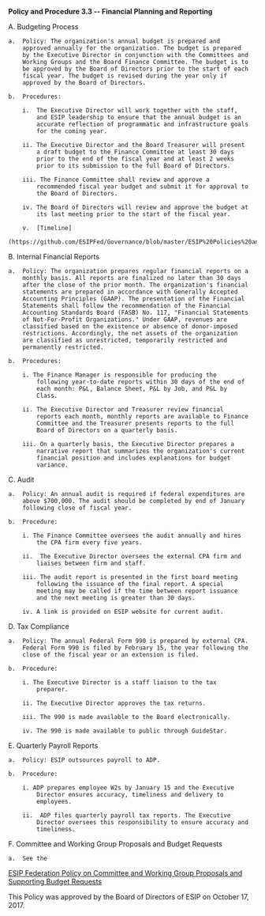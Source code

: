 **Policy and Procedure 3.3 -- Financial Planning and Reporting**

A.  Budgeting Process 

    a.  Policy: The organization's annual budget is prepared and
        approved annually for the organization. The budget is prepared
        by the Executive Director in conjunction with the Committees and
        Working Groups and the Board Finance Committee. The budget is to
        be approved by the Board of Directors prior to the start of each
        fiscal year. The budget is revised during the year only if
        approved by the Board of Directors.

    b.  Procedures:

        i.  The Executive Director will work together with the staff,
            and ESIP leadership to ensure that the annual budget is an
            accurate reflection of programmatic and infrastructure goals
            for the coming year.

        ii. The Executive Director and the Board Treasurer will present
            a draft budget to the Finance Committee at least 30 days
            prior to the end of the fiscal year and at least 2 weeks
            prior to its submission to the full Board of Directors.

        iii. The Finance Committee shall review and approve a
            recommended fiscal year budget and submit it for approval to
            the Board of Directors.

        iv. The Board of Directors will review and approve the budget at
            its last meeting prior to the start of the fiscal year.

        v.  [Timeline]
        (https://github.com/ESIPFed/Governance/blob/master/ESIP%20Policies%20and%20Procedures/3.0%20Business%20and%20Finance/ESIP%20P%26P%203.3A%20FiCom%20annual%20budget%20cycle.md)

B.  Internal Financial Reports

    a.  Policy: The organization prepares regular financial reports on a
        monthly basis. All reports are finalized no later than 30 days
        after the close of the prior month. The organization's financial
        statements are prepared in accordance with Generally Accepted
        Accounting Principles (GAAP). The presentation of the Financial
        Statements shall follow the recommendation of the Financial
        Accounting Standards Board (FASB) No. 117, "Financial Statements
        of Not-For-Profit Organizations." Under GAAP, revenues are
        classified based on the existence or absence of donor-imposed
        restrictions. Accordingly, the net assets of the organization
        are classified as unrestricted, temporarily restricted and
        permanently restricted.

    b.  Procedures:

        i. The Finance Manager is responsible for producing the
            following year-to-date reports within 30 days of the end of
            each month: P&L, Balance Sheet, P&L by Job, and P&L by
            Class.

        ii. The Executive Director and Treasurer review financial
            reports each month, monthly reports are available to Finance
            Committee and the Treasurer presents reports to the full
            Board of Directors on a quarterly basis.

        iii. On a quarterly basis, the Executive Director prepares a
            narrative report that summarizes the organization's current
            financial position and includes explanations for budget
            variance.

C.  Audit

    a.  Policy: An annual audit is required if federal expenditures are
        above $700,000. The audit should be completed by end of January
        following close of fiscal year.

    b.  Procedure:

        i. The Finance Committee oversees the audit annually and hires
            the CPA firm every five years.

        ii.  The Executive Director oversees the external CPA firm and
            liaises between firm and staff.

        iii. The audit report is presented in the first board meeting
            following the issuance of the final report. A special
            meeting may be called if the time between report issuance
            and the next meeting is greater than 30 days.

        iv. A link is provided on ESIP website for current audit.

D.  Tax Compliance

    a.  Policy: The annual Federal Form 990 is prepared by external CPA.
        Federal Form 990 is filed by February 15, the year following the
        close of the fiscal year or an extension is filed.

    b.  Procedure:

        i. The Executive Director is a staff liaison to the tax
            preparer.

        ii. The Executive Director approves the tax returns.

        iii. The 990 is made available to the Board electronically.

        iv. The 990 is made available to public through GuideStar.

E.  Quarterly Payroll Reports 

    a.  Policy: ESIP outsources payroll to ADP.

    b.  Procedure:

        i. ADP prepares employee W2s by January 15 and the Executive
            Director ensures accuracy, timeliness and delivery to
            employees.

        ii.  ADP files quarterly payroll tax reports. The Executive
            Director oversees this responsibility to ensure accuracy and
            timeliness.

F.  Committee and Working Group Proposals and Budget Requests

    a.  See the
   [ESIP Federation Policy on Committee and Working Group Proposals and Supporting Budget Requests](https://github.com/ESIPFed/Governance/blob/master/ESIP%20Policies%20and%20Procedures/3.0%20Business%20and%20Finance/ESIP%20P%26P%203.3F%20Federation%20Committee%20Budget%20Request%20Policy.md)
    

This Policy was approved by the Board of Directors of ESIP on October
17, 2017.
